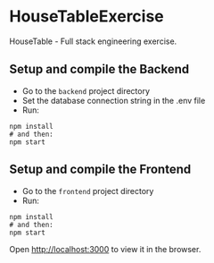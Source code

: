 # HouseTableExercise
HouseTable - Full stack engineering exercise.

## Setup and compile the Backend
- Go to the `backend` project directory
- Set the database connection string in the .env file
- Run:

```
npm install
# and then:
npm start
```

## Setup and compile the Frontend
- Go to the `frontend` project directory
- Run:

```
npm install
# and then:
npm start
```

Open [http://localhost:3000](http://localhost:3000) to view it in the browser.
